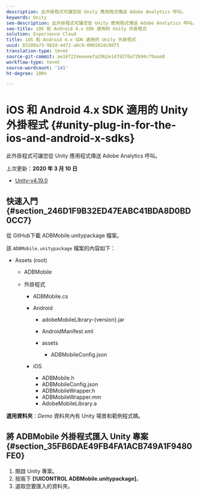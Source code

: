 ```yaml
---
description: 此外掛程式可讓您從 Unity 應用程式傳送 Adobe Analytics 呼叫。
keywords: Unity
seo-description: 此外掛程式可讓您從 Unity 應用程式傳送 Adobe Analytics 呼叫。
seo-title: iOS 和 Android 4.x SDK 適用的 Unity 外掛程式
solution: Experience Cloud
title: iOS 和 Android 4.x SDK 適用的 Unity 外掛程式
uuid: 83289a73-982d-4472-a8c8-00b562dc80f5
translation-type: tm+mt
source-git-commit: ae16f224eeaeefa29b2e1479270a72694c79aaa0
workflow-type: tm+mt
source-wordcount: '141'
ht-degree: 100%

---
```



# iOS 和 Android 4.x SDK 適用的 Unity 外掛程式 {#unity-plug-in-for-the-ios-and-android-x-sdks}

此外掛程式可讓您從 Unity 應用程式傳送 Adobe Analytics 呼叫。

上次更新：**2020 年 3 月 10 日**
* [Unity-v4.19.0](https://github.com/Adobe-Marketing-Cloud/mobile-services/releases/tag/v4.19.0-Unity)

## 快速入門 {#section_246D1F9B32ED47EABC41BDA8D0BD0CC7}

從 GitHub下載 ADBMobile.unitypackage 檔案。

該 `ADBMobile.unitypackage` 檔案的內容如下：

* Assets (root)

   * ADBMobile

   * 外掛程式

      * ADBMobile.cs
      * Android

         * adobeMobileLibrary-{version}.jar
         * AndroidManifest.xml
         * assets

            * ADBMobileConfig.json
      * iOS

         * ADBMobile.h
         * ADBMobileConfig.json
         * ADBMobileWrapper.h
         * ADBMobileWrapper.mm
         * AdobeMobileLibrary.a


**選用資料夾**：*Demo* 資料夾內有 Unity 場景和範例程式碼。

## 將 ADBMobile 外掛程式匯入 Unity 專案 {#section_35FB6DAE49FB4FA1ACB749A1F9480FE0}

1. 開啟 Unity 專案。
1. 按兩下 **[!UICONTROL ADBMobile.unitypackage]**。
1. 選取您要匯入的資料夾。
